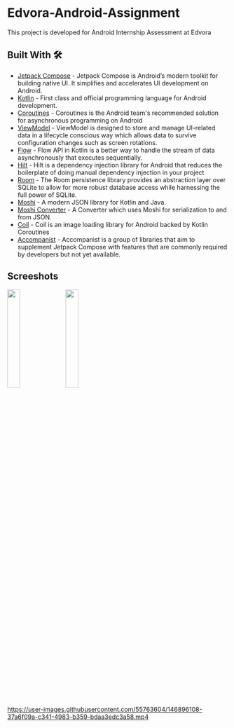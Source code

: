 # Edvora-Android-Assignment

This project is developed for Android Internship Assessment at Edvora

## Built With 🛠

- [Jetpack Compose](https://developer.android.com/jetpack/compose) - Jetpack Compose is Android’s modern toolkit for building native UI. It simplifies and accelerates UI development on Android.
- [Kotlin](https://kotlinlang.org/) - First class and official programming language for Android development.
- [Coroutines](https://kotlinlang.org/docs/reference/coroutines-overview.html) - Coroutines is the Android team's recommended solution for asynchronous programming on Android
- [ViewModel](https://developer.android.com/topic/libraries/architecture/viewmodel) - ViewModel is designed to store and manage UI-related data in a lifecycle conscious way which allows data to survive configuration changes such as screen rotations.
- [Flow](https://developer.android.com/kotlin/flow) - Flow API in Kotlin is a better way to handle the stream of data asynchronously that executes sequentially.
- [Hilt](https://developer.android.com/training/dependency-injection/hilt-android) - Hilt is a dependency injection library for Android that reduces the boilerplate of doing manual dependency injection in your project
- [Room](https://developer.android.com/topic/libraries/architecture/room) - The Room persistence library provides an abstraction layer over SQLite to allow for more robust database access while harnessing the full power of SQLite.
- [Moshi](https://github.com/square/moshi) - A modern JSON library for Kotlin and Java.
- [Moshi Converter](https://github.com/square/retrofit/tree/master/retrofit-converters/moshi) - A Converter which uses Moshi for serialization to and from JSON.
- [Coil](https://coil-kt.github.io/coil/compose/) - Coil is an image loading library for Android backed by Kotlin Coroutines 
- [Accompanist](https://github.com/google/accompanist) - Accompanist is a group of libraries that aim to supplement Jetpack Compose with features that are commonly required by developers but not yet available.

## Screeshots

<p float="left">
<img src="https://user-images.githubusercontent.com/55763604/146895556-696dbfb6-bd85-484e-8ae3-106932a413c5.png" width=24%>
&nbsp
<img src="https://user-images.githubusercontent.com/55763604/146895905-111ded13-522c-40b6-83c7-fe0697ec644f.png" width=24%>
</p>

https://user-images.githubusercontent.com/55763604/146896108-37a6f09a-c341-4983-b359-bdaa3edc3a58.mp4

